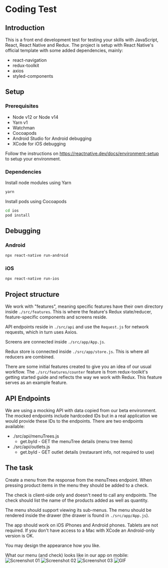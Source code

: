 # Coding Test

## Introduction

This is a front end development test for testing your skills with JavaScript, React, React Native and Redux. The project is setup with React Native's official template with some added dependencies, mainly:

- react-navigation
- redux-toolkit
- axios
- styled-components

## Setup

### Prerequisites

- Node v12 or Node v14
- Yarn v1
- Watchman
- Cocoapods
- Android Studio for Android debugging
- XCode for iOS debugging

Follow the instructions on https://reactnative.dev/docs/environment-setup to setup your environment.

### Dependencies

Install node modules using Yarn

```sh
yarn
```

Install pods using Cocoapods

```sh
cd ios
pod install
```

## Debugging

### Android

```sh
npx react-native run-android
```

### iOS

```sh
npx react-native run-ios
```

## Project structure

We work with "features", meaning specific features have their own directory inside `./src/features`. This is where the feature's Redux state/reducer, feature-specific components and screens reside.

API endpoints reside in `./src/api` and use the `Request.js` for network requests, which in turn uses Axios.

Screens are connected inside `./src/app/App.js`.

Redux store is connected inside `./src/app/store.js`. This is where all reducers are combined.

There are some initial features created to give you an idea of our usual workflow. The `./src/features/counter` feature is from redux-toolkit's getting started guide and reflects the way we work with Redux. This feature serves as an example feature.

## API Endpoints

We are using a mocking API with data copied from our beta environment. The mocked endpoints include hardcoded IDs but in a real application we would provide these IDs to the endpoints. There are two endpoints available:

- ./src/api/menuTrees.js
  - get.byId - GET the menuTree details (menu tree items)
- ./src/api/outlets.js
  - get.byId - GET outlet details (restaurant info, not required to use)

## The task

Create a menu from the response from the menuTrees endpoint. When pressing product items in the menu they should be added to a check.

The check is client-side only and doesn't need to call any endpoints. The check should list the name of the products added as well as quantity.

The menu should support viewing its sub-menus. The menu should be rendered inside the drawer (the drawer is found in `./src/app/App.js`).

The app should work on iOS iPhones and Android phones. Tablets are not required. If you don't have access to a Mac with XCode an Android-only version is OK.

You may design the appearance how you like.

What our menu (and check) looks like in our app on mobile:
![Screenshot 01](./docs/screenshot01.png 'Screenshot 01')
![Screenshot 02](./docs/screenshot02.png 'Screenshot 02')
![Screenshot 03](./docs/screenshot03.png 'Screenshot 03')
![GIF](./docs/video.gif 'GIF')
